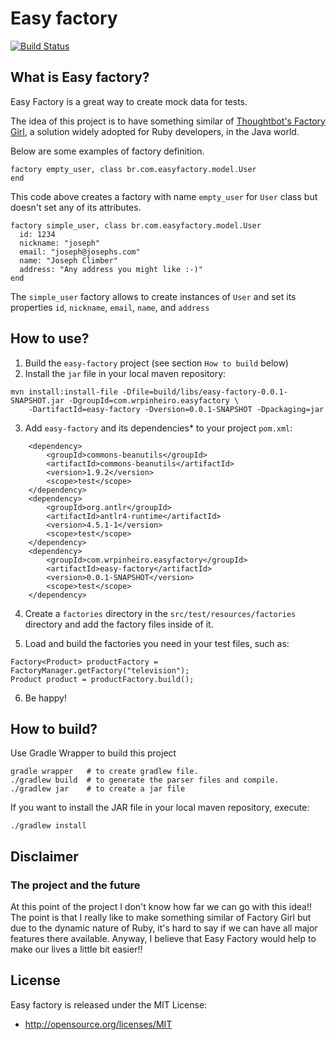 # Easy factory

[![Build Status](https://travis-ci.org/wrpinheiro/easy-factory.svg?branch=master)](https://travis-ci.org/wrpinheiro/easy-factory)

## What is Easy factory?

Easy Factory is a great way to create mock data for tests.

The idea of this project is to have something similar of [Thoughtbot's Factory Girl](https://github.com/thoughtbot/factory_girl), a solution widely adopted for Ruby developers, in the Java world.

Below are some examples of factory definition.

```
factory empty_user, class br.com.easyfactory.model.User
end
```

This code above creates a factory with name `empty_user` for `User` class but doesn't set any of its attributes.


```
factory simple_user, class br.com.easyfactory.model.User
  id: 1234
  nickname: "joseph"
  email: "joseph@josephs.com"
  name: "Joseph Climber"
  address: "Any address you might like :-)"
end
```

The `simple_user` factory allows to create instances of `User` and set its properties `id`, `nickname`, `email`, `name`, and `address`

## How to use?

1. Build the `easy-factory` project (see section `How to build` below)
2. Install the `jar` file in your local maven repository: 

```
mvn install:install-file -Dfile=build/libs/easy-factory-0.0.1-SNAPSHOT.jar -DgroupId=com.wrpinheiro.easyfactory \
    -DartifactId=easy-factory -Dversion=0.0.1-SNAPSHOT -Dpackaging=jar
```

3. Add `easy-factory` and its dependencies* to your project `pom.xml`:

```
    <dependency>
        <groupId>commons-beanutils</groupId>
        <artifactId>commons-beanutils</artifactId>
        <version>1.9.2</version>
        <scope>test</scope>
    </dependency>
    <dependency>
        <groupId>org.antlr</groupId>
        <artifactId>antlr4-runtime</artifactId>
        <version>4.5.1-1</version>
        <scope>test</scope>
    </dependency>
    <dependency>
        <groupId>com.wrpinheiro.easyfactory</groupId>
        <artifactId>easy-factory</artifactId>
        <version>0.0.1-SNAPSHOT</version>
        <scope>test</scope>
    </dependency>
```

4. Create a `factories` directory in the `src/test/resources/factories` directory and add the factory files inside of it.

5. Load and build the factories you need in your test files, such as:

```
Factory<Product> productFactory = FactoryManager.getFactory("television");
Product product = productFactory.build();
```

6. Be happy! 

## How to build?

Use Gradle Wrapper to build this project

```
gradle wrapper   # to create gradlew file.
./gradlew build  # to generate the parser files and compile.
./gradlew jar    # to create a jar file
```

If you want to install the JAR file in your local maven repository, execute:

```
./gradlew install
```

## Disclaimer

### The project and the future

At this point of the project I don't know how far we can go with this idea!! The point is that I really like to make something similar of Factory Girl but due to the dynamic nature of Ruby, it's hard to say if we can have all major features there available. Anyway, I believe that Easy Factory would help to make our lives a little bit easier!!

## License

Easy factory is released under the MIT License:

  * http://opensource.org/licenses/MIT
